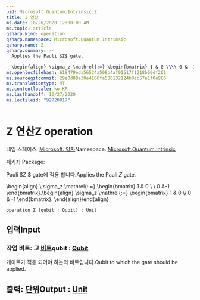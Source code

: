 ```yaml
---
uid: Microsoft.Quantum.Intrinsic.Z
title: Z 연산
ms.date: 10/26/2020 12:00:00 AM
ms.topic: article
qsharp.kind: operation
qsharp.namespace: Microsoft.Quantum.Intrinsic
qsharp.name: Z
qsharp.summary: >-
  Applies the Pauli $Z$ gate.

  \begin{align} \sigma_z \mathrel{:=} \begin{bmatrix} 1 & 0 \\\\ 0 & -1 \end{bmatrix}. \end{align}
ms.openlocfilehash: 618479eda56524a508b4af01517f1218b60df261
ms.sourcegitcommit: 29e0d88a30e4166fa580132124b0eb57e1f0e986
ms.translationtype: MT
ms.contentlocale: ko-KR
ms.lasthandoff: 10/27/2020
ms.locfileid: "92720817"
---
```

# <a name="z-operation"></a><span data-ttu-id="4505a-102">Z 연산</span><span class="sxs-lookup"><span data-stu-id="4505a-102">Z operation</span></span>

<span data-ttu-id="4505a-103">네임 스페이스: [Microsoft. 양자](xref:Microsoft.Quantum.Intrinsic)</span><span class="sxs-lookup"><span data-stu-id="4505a-103">Namespace: [Microsoft.Quantum.Intrinsic](xref:Microsoft.Quantum.Intrinsic)</span></span>

<span data-ttu-id="4505a-104">패키지 [](https://nuget.org/packages/)</span><span class="sxs-lookup"><span data-stu-id="4505a-104">Package: [](https://nuget.org/packages/)</span></span>


<span data-ttu-id="4505a-105">Pauli $Z $ gate에 적용 합니다.</span><span class="sxs-lookup"><span data-stu-id="4505a-105">Applies the Pauli $Z$ gate.</span></span>

<span data-ttu-id="4505a-106">\begin{align} \ sigma_z \mathrel{: =} \begin{bmatrix} 1 & 0 \\ \\ 0 &-1 \end{bmatrix}.</span><span class="sxs-lookup"><span data-stu-id="4505a-106">\begin{align} \sigma_z \mathrel{:=} \begin{bmatrix} 1 & 0 \\\\ 0 & -1 \end{bmatrix}.</span></span>
<span data-ttu-id="4505a-107">\end{align}</span><span class="sxs-lookup"><span data-stu-id="4505a-107">\end{align}</span></span>

```qsharp
operation Z (qubit : Qubit) : Unit
```


## <a name="input"></a><span data-ttu-id="4505a-108">입력</span><span class="sxs-lookup"><span data-stu-id="4505a-108">Input</span></span>

### <a name="qubit--qubit"></a><span data-ttu-id="4505a-109">작업 비트: 고 [비트](xref:microsoft.quantum.lang-ref.qubit)</span><span class="sxs-lookup"><span data-stu-id="4505a-109">qubit : [Qubit](xref:microsoft.quantum.lang-ref.qubit)</span></span>

<span data-ttu-id="4505a-110">게이트가 적용 되어야 하는의 비트입니다.</span><span class="sxs-lookup"><span data-stu-id="4505a-110">Qubit to which the gate should be applied.</span></span>



## <a name="output--unit"></a><span data-ttu-id="4505a-111">출력: [단위](xref:microsoft.quantum.lang-ref.unit)</span><span class="sxs-lookup"><span data-stu-id="4505a-111">Output : [Unit](xref:microsoft.quantum.lang-ref.unit)</span></span>

